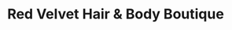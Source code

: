 ---
title: "Red Velvet Hair & Body Boutique"
url: /medicine-hat/red-velvet-hair-and-body-boutique/
shop: hairdresser
---
